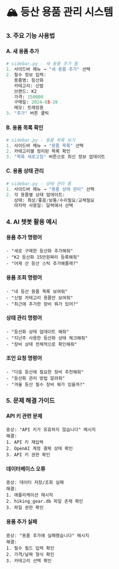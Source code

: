 # 🏔️ 등산 용품 관리 시스템

### 3. 주요 기능 사용법

#### A. 새 용품 추가
```python
# sidebar.py - 새 용품 추가 폼
1. 사이드바 메뉴 → "새 용품 추가" 선택
2. 필수 정보 입력:
   용품명: 등산화
   카테고리: 신발
   브랜드: K2
   가격: 150000
   구매일: 2024-03-20
   메모: 트레킹용
3. "추가" 버튼 클릭
```

#### B. 용품 목록 확인
```python
# sidebar.py - 용품 목록 보기
1. 사이드바 메뉴 → "용품 목록" 선택
2. 카테고리별 정리된 목록 확인
3. "목록 새로고침" 버튼으로 최신 정보 업데이트
```

#### C. 용품 상태 관리
```python
# sidebar.py - 상태 관리 폼
1. 사이드바 메뉴 → "용품 상태 관리" 선택
2. 각 용품별 상태 업데이트:
   상태: 최상/좋음/보통/수리필요/교체필요
   마지막 사용일: 달력에서 선택
```

### 4. AI 챗봇 활용 예시

#### 용품 추가 명령어
```plaintext
- "새로 구매한 등산화 추가해줘"
- "K2 등산화 15만원짜리 등록해줘"
- "어제 산 등산 스틱 추가해줄래?"
```

#### 용품 조회 명령어
```plaintext
- "내 등산 용품 목록 보여줘"
- "신발 카테고리 용품만 보여줘"
- "최근에 추가한 장비 뭐가 있어?"
```

#### 상태 관리 명령어
```plaintext
- "등산화 상태 업데이트 해줘"
- "지난주 사용한 등산화 상태 체크해줘"
- "장비 상태 전체적으로 확인해줘"
```

#### 조언 요청 명령어
```plaintext
- "다음 등산에 필요한 장비 추천해줘"
- "등산화 관리 방법 알려줘"
- "겨울 등산 필수 장비 뭐가 있을까?"
```

### 5. 문제 해결 가이드

#### API 키 관련 문제
```plaintext
증상: "API 키가 유효하지 않습니다" 메시지
해결: 
1. API 키 재입력
2. OpenAI 계정 결제 상태 확인
3. API 키 권한 확인
```

#### 데이터베이스 오류
```plaintext
증상: 데이터 저장/조회 실패
해결:
1. 애플리케이션 재시작
2. hiking_gear.db 파일 존재 확인
3. 파일 권한 확인
```

#### 용품 추가 실패
```plaintext
증상: "용품 추가에 실패했습니다" 메시지
해결:
1. 필수 필드 입력 확인
2. 가격/날짜 형식 확인
3. 카테고리 선택 확인
```
